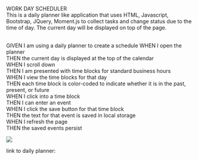WORK DAY SCHEDULER<br>
This is a daily planner like application that uses HTML, Javascript, Bootstrap, JQuery, Moment.js to collect tasks and change status due to the time of day.  The current day will be displayed on top of the page.</p>
<br>
GIVEN I am using a daily planner to create a schedule
WHEN I open the planner<br>
THEN the current day is displayed at the top of the calendar<br>
WHEN I scroll down<br>
THEN I am presented with time blocks for standard business hours<br>
WHEN I view the time blocks for that day<br>
THEN each time block is color-coded to indicate whether it is in the past, present, or future<br>
WHEN I click into a time block<br>
THEN I can enter an event<br>
WHEN I click the save button for that time block<br>
THEN the text for that event is saved in local storage<br>
WHEN I refresh the page<br>
THEN the saved events persist<br>

<img src="https://i.imgur.com/SQ9btEb.png">


link to daily planner:

<link src="https://robertwilliamcampagna.github.io/work-day-scheduler/"/>

